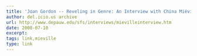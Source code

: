 ```yaml
---
title: 'Joan Gordon -- Reveling in Genre: An Interview with China Miéville'
author: del.icio.us archive
url: http://www.depauw.edu/sfs/interviews/mievilleinterview.htm
date: 2008-07-10
excerpt: 
tags: link,mieville
type: link
---
```

